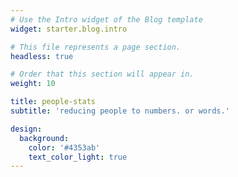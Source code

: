 ```yaml
---
# Use the Intro widget of the Blog template
widget: starter.blog.intro

# This file represents a page section.
headless: true

# Order that this section will appear in.
weight: 10

title: people-stats 
subtitle: 'reducing people to numbers. or words.'

design:
  background:
    color: '#4353ab'
    text_color_light: true
---
```

